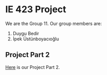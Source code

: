 # IE 423 Project

We are the Group 11. Our group members are:
1. Duygu Bedir
2. İpek Üstünboyacıoğlu


## Project Part 2
[Here](Project%20Part%202/IE%20423%20Project%20Part%202.html) is our Project Part 2.
